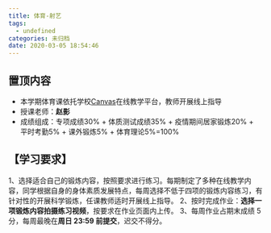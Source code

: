 ```yaml
---
title: 体育-射艺
tags:
  - undefined
categories: 未归档
date: 2020-03-05 18:54:46
---
```


## 置顶内容

- 本学期体育课依托学校[Canvas](https://oc.sjtu.edu.cn/courses/21750)在线教学平台，教师开展线上指导
- 授课老师：**赵影**
- 成绩组成：专项成绩30% + 体质测试成绩35% + 疫情期间居家锻炼20% + 平时考勤5% + 课外锻炼5% + 体育理论5%=100%

<!--more-->

## 【学习要求】

1、选择适合自己的锻炼内容，按照要求进行练习。每期制定了多种在线教学内容，同学根据自身的身体素质发展特点，每周选择不低于四项的锻炼内容练习，有针对性的开展科学锻炼，任课教师适时开展线上指导。
2、按时完成作业：**选择一项锻炼内容拍摄练习视频**，按要求在作业页面内上传。
3、每周作业占期末成绩 5 分，每周最晚在**周日 23:59 前提交**，迟交不得分。

